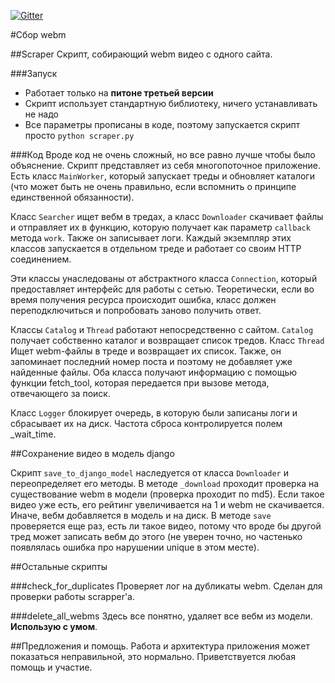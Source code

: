 [![Gitter](https://badges.gitter.im/Join%20Chat.svg)](https://gitter.im/aq1/WillBeams?utm_source=badge&utm_medium=badge&utm_campaign=pr-badge)

#Сбор webm

##Scraper
Скрипт, собирающий webm видео с одного сайта.

###Запуск
* Работает только на __питоне третьей версии__
* Скрипт использует стандартную библиотеку, ничего устанавливать не надо
* Все параметры прописаны в коде, поэтому запускается скрипт просто `python scraper.py`

###Код
Вроде код не очень сложный, но все равно лучше чтобы было объяснение.
Скрипт представляет из себя многопоточное приложение. Есть класс `MainWorker`, который запускает треды и обновляет каталоги (что может быть не очень правильно, если вспомнить о принципе единственной обязанности).


Класс `Searcher` ищет вебм в тредах, а класс `Downloader` скачивает файлы и отправляет их в функцию, которую получает как параметр `callback` метода `work`. Также он записывает логи. Каждый экземпляр этих классов запускается в отдельном треде и работает со своим HTTP соединением.

Эти классы унаследованы от абстрактного класса `Connection`, который предоставляет интерфейс для работы с сетью. Теоретически, если во время получения ресурса происходит ошибка, класс должен переподключиться и попробовать заново получить ответ.

Классы `Catalog` и `Thread` работают непосредственно с сайтом. `Catalog` получает собственно каталог и возвращает список тредов. Класс `Thread` Ищет webm-файлы в треде и возвращает их список. Также, он запоминает последний номер поста и поэтому не добавляет уже найденные файлы. Оба класса получают информацию с помощью функции fetch_tool, которая передается при вызове метода, отвечающего за поиск.

Класс `Logger` блокирует очередь, в которую были записаны логи и сбрасывает их на диск. Частота сброса контролируется полем _wait_time.


##Сохранение видео в модель django

Скрипт `save_to_django_model` наследуется от класса `Downloader` и переопределяет его методы. В методе `_download` проходит проверка на существование webm в модели (проверка проходит по md5). Если такое видео уже есть, его рейтинг увеличивается на 1 и webm не скачивается. Иначе, вебм добавляется в модель и на диск. В методе `save` проверяется еще раз, есть ли такое видео, потому что вроде бы другой тред может записать вебм до этого (не уверен точно, но частенько появлялась ошибка про нарушении unique в этом месте).

##Остальные скрипты

###check_for_duplicates
Проверяет лог на дубликаты webm. Сделан для проверки работы scrapper'а.

###delete_all_webms
Здесь все понятно, удаляет все вебм из модели. __Использую с умом__.


##Предложения и помощь.
Работа и архитектура приложения может показаться неправильной, это нормально. Приветствуется любая помощь и участие. 
